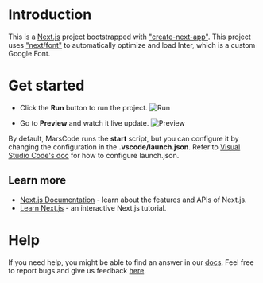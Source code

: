 # Introduction
This is a [Next.js](https://nextjs.org/) project bootstrapped with ["create-next-app"](https://github.com/vercel/next.js/tree/canary/packages/create-next-app).
This project uses ["next/font"](https://nextjs.org/docs/basic-features/font-optimization) to automatically optimize and load Inter, which is a custom Google Font.

# Get started
* Click the **Run** button to run the project.
![Run](https://lf-cdn.marscode.com/obj/eden-sg/ljhwz_lkpkbvsj/ljhwZthlaukjlkulzlp/project_template/prod/53253cbebed1a30fc1a6b715350f2792f4bfa93c/images/native_nodejs_nextjs/run.jpeg)

* Go to **Preview** and watch it live update.
![Preview](https://lf-cdn.marscode.com/obj/eden-sg/ljhwz_lkpkbvsj/ljhwZthlaukjlkulzlp/project_template/prod/53253cbebed1a30fc1a6b715350f2792f4bfa93c/images/native_nodejs_nextjs/preview.jpeg)

By default, MarsCode runs the **start** script, but you can configure it by changing the configuration in the **.vscode/launch.json**. Refer to [Visual Studio Code's doc](https://code.visualstudio.com/docs/editor/debugging) for how to configure launch.json.

## Learn more
- [Next.js Documentation](https://nextjs.org/docs) - learn about the features and APIs of Next.js.
- [Learn Next.js](https://nextjs.org/learn) - an interactive Next.js tutorial.

# Help
If you need help, you might be able to find an answer in our [docs](https://docs.marscode.com/). Feel free to report bugs and give us feedback [here](https://discord.gg/qtVMXEDbRw).